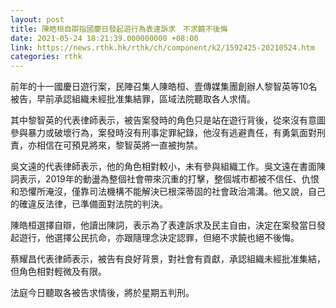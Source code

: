 ```yaml
---
layout: post
title: 陳皓桓自辯指國慶日發起遊行為表達訴求　不求饒不後悔
date: 2021-05-24 18:21:39.000000000 +08:00
link: https://news.rthk.hk/rthk/ch/component/k2/1592425-20210524.htm
categories: rthk
---
```


前年的十一國慶日遊行案，民陣召集人陳皓桓、壹傳媒集團創辦人黎智英等10名被告，早前承認組織未經批准集結罪，區域法院聽取各人求情。
 
其中黎智英的代表律師表示，被告案發時的角色只是站在遊行背後，從來沒有意圖參與暴力或破壞行為，案發時沒有刑事定罪紀錄，他沒有逃避責任，有勇氣面對刑責，亦相信在可預見將來，黎智英將一直被拘禁。 

吳文遠的代表律師表示，他的角色相對較小，未有參與組織工作。吳文遠在書面陳詞表示，2019年的動盪為整個社會帶來沉重的打擊，整個城市都被不信任、仇恨和恐懼所淹沒，僅靠司法機構不能解決已根深蒂固的社會政治鴻溝。他又說，自己的確違反法律，已準備面對法院的判決。 

陳皓桓選擇自辯，他讀出陳詞，表示為了表達訴求及民主自由，決定在案發當日發起遊行，他選擇公民抗命，亦跟隨理念決定認罪，但絕不求饒也絕不後悔。 

蔡耀昌代表律師表示，被告有良好背景，對社會有貢獻，承認組織未經批准集結，但角色相對輕微及有限。　

法庭今日聽取各被告求情後，將於星期五判刑。
